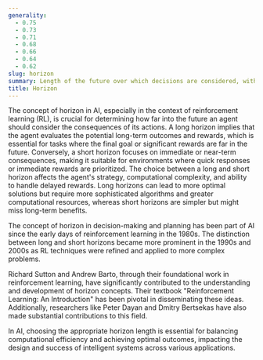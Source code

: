 ```yaml
---
generality:
  - 0.75
  - 0.73
  - 0.71
  - 0.68
  - 0.66
  - 0.64
  - 0.62
slug: horizon
summary: Length of the future over which decisions are considered, with long horizon involving many future steps and short horizon involving only a few.
title: Horizon
---
```


The concept of horizon in AI, especially in the context of reinforcement learning (RL), is crucial for determining how far into the future an agent should consider the consequences of its actions. A long horizon implies that the agent evaluates the potential long-term outcomes and rewards, which is essential for tasks where the final goal or significant rewards are far in the future. Conversely, a short horizon focuses on immediate or near-term consequences, making it suitable for environments where quick responses or immediate rewards are prioritized. The choice between a long and short horizon affects the agent's strategy, computational complexity, and ability to handle delayed rewards. Long horizons can lead to more optimal solutions but require more sophisticated algorithms and greater computational resources, whereas short horizons are simpler but might miss long-term benefits.

The concept of horizon in decision-making and planning has been part of AI since the early days of reinforcement learning in the 1980s. The distinction between long and short horizons became more prominent in the 1990s and 2000s as RL techniques were refined and applied to more complex problems.

Richard Sutton and Andrew Barto, through their foundational work in reinforcement learning, have significantly contributed to the understanding and development of horizon concepts. Their textbook "Reinforcement Learning: An Introduction" has been pivotal in disseminating these ideas. Additionally, researchers like Peter Dayan and Dmitry Bertsekas have also made substantial contributions to this field.

In AI, choosing the appropriate horizon length is essential for balancing computational efficiency and achieving optimal outcomes, impacting the design and success of intelligent systems across various applications.

